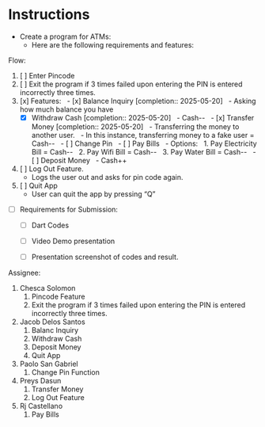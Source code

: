 # Instructions
- Create a program for ATMs:
	- Here are the following requirements and features:

Flow:
1. [ ] Enter Pincode
2. [ ] Exit the program if 3 times failed upon entering the PIN is entered incorrectly three times.
3. [x] Features:
	  - [x] Balance Inquiry  [completion:: 2025-05-20]
		  - Asking how much balance you have
	  - [x] Withdraw Cash  [completion:: 2025-05-20]
		  - Cash--
	  - [x] Transfer Money  [completion:: 2025-05-20]
		  - Transferring the money to another user.
			  - In this instance, transferring money to a fake user = Cash--
	  - [ ] Change Pin
	  - [ ] Pay Bills
		  - Options:
			  1. Pay Electricity Bill = Cash--
			  2. Pay Wifi Bill = Cash--
			  3. Pay Water Bill = Cash--
	  - [ ] Deposit Money
		  - Cash++
  4. [ ] Log Out Feature.
	  - Logs the user out and asks for pin code again.
  5. [ ] Quit App
	  - User can quit the app by pressing “Q”
- [ ] Requirements for Submission:  
	- [ ] Dart Codes
	- [ ] Video Demo presentation  
	- [ ] Presentation screenshot of codes and result.


Assignee:
1. Chesca Solomon
	1. Pincode Feature
	2. Exit the program if 3 times failed upon entering the PIN is entered incorrectly three times.
2. Jacob Delos Santos
	1. Balanc Inquiry
	2. Withdraw Cash
	3. Deposit Money
	4. Quit App
3. Paolo San Gabriel
	1. Change Pin Function
4. Preys Dasun
	1. Transfer Money
	2. Log Out Feature
5. Rj Castellano
	1. Pay Bills
